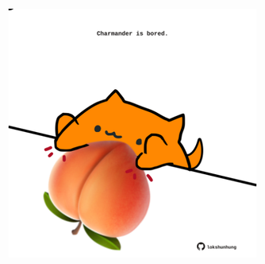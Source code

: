 <!-- built at 02/08/2021, 24:13:05 UTC -->
<p align="center">
  <img width="500" height="500" src="./ReadmeImage.svg">
</p>
